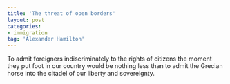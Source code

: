 ```yaml
---
title: 'The threat of open borders'
layout: post
categories:
- immigration
tag: 'Alexander Hamilton'
---
```


To admit foreigners indiscriminately to the rights of citizens the moment they put foot in our country would be nothing less than to admit the Grecian horse into the citadel of our liberty and sovereignty.